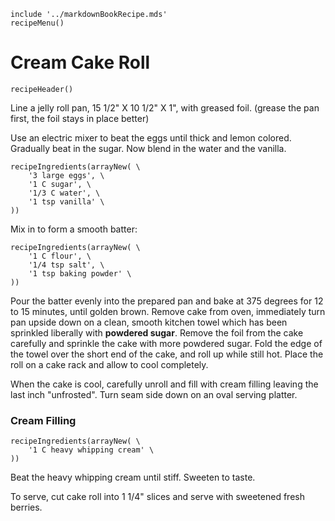 ~~~ markdown-script
include '../markdownBookRecipe.mds'
recipeMenu()
~~~

# Cream Cake Roll

~~~ markdown-script
recipeHeader()
~~~

Line a jelly roll pan, 15 1/2" X 10 1/2" X 1", with greased foil. (grease the pan first, the foil
stays in place better)

Use an electric mixer to beat the eggs until thick and lemon colored. Gradually beat in the sugar.
Now blend in the water and the vanilla.

~~~ markdown-script
recipeIngredients(arrayNew( \
    '3 large eggs', \
    '1 C sugar', \
    '1/3 C water', \
    '1 tsp vanilla' \
))
~~~

Mix in to form a smooth batter:

~~~ markdown-script
recipeIngredients(arrayNew( \
    '1 C flour', \
    '1/4 tsp salt', \
    '1 tsp baking powder' \
))
~~~

Pour the batter evenly into the prepared pan and bake at 375 degrees for 12 to 15 minutes, until
golden brown. Remove cake from oven, immediately turn pan upside down on a clean, smooth kitchen
towel which has been sprinkled liberally with **powdered sugar**. Remove the foil from the cake
carefully and sprinkle the cake with more powdered sugar. Fold the edge of the towel over the short
end of the cake, and roll up while still hot. Place the roll on a cake rack and allow to cool
completely.

When the cake is cool, carefully unroll and fill with cream filling leaving the last inch
"unfrosted". Turn seam side down on an oval serving platter.


### Cream Filling

~~~ markdown-script
recipeIngredients(arrayNew( \
    '1 C heavy whipping cream' \
))
~~~

Beat the heavy whipping cream until stiff. Sweeten to taste.

To serve, cut cake roll into 1 1/4" slices and serve with sweetened fresh berries.

